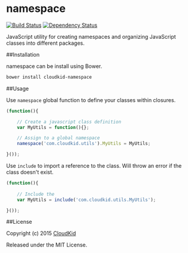 namespace
=========

 [![Build Status](https://travis-ci.org/CloudKidStudio/namespace.svg?branch=master)](https://travis-ci.org/CloudKidStudio/namespace) [![Dependency Status](https://david-dm.org/CloudKidStudio/namespace.svg?style=flat)](https://david-dm.org/CloudKidStudio/namespace)

JavaScript utility for creating namespaces and organizing JavaScript classes into different packages.


##Installation

namespace can be install using Bower.

```bash
bower install cloudkid-namespace
```

##Usage

Use `namespace` global function to define your classes within closures. 

```js
(function(){	

	// Create a javascript class definition
	var MyUtils = function(){};

	// Assign to a global namespace
	namespace('com.cloudkid.utils').MyUtils = MyUtils;

}());
```

Use `include` to import a reference to the class. Will throw an error if the class doesn't exist. 

```js
(function(){
	
	// Include the 
	var MyUtils = include('com.cloudkid.utils.MyUtils');

}());
```

##License

Copyright (c) 2015 [CloudKid](http://github.com/cloudkidstudio)

Released under the MIT License.
